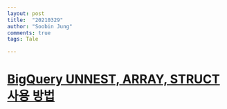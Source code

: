```yaml
---
layout: post
title:  "20210329"
author: "Soobin Jung"
comments: true
tags: Tale

---
```


# [BigQuery UNNEST, ARRAY, STRUCT 사용 방법](https://zzsza.github.io/gcp/2020/04/12/bigquery-unnest-array-struct/)

## 